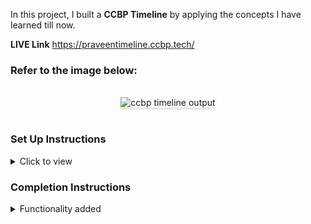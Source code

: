 In this project, I built a **CCBP Timeline** by applying the concepts I have learned till now.

**LIVE Link**  https://praveentimeline.ccbp.tech/

### Refer to the image below:

<br/>
<div style="text-align: center;">
    <img src="https://assets.ccbp.in/frontend/content/react-js/ccbp-timeline-output.gif" alt="ccbp timeline output" style="max-width:70%;box-shadow:0 2.8px 2.2px rgba(0, 0, 0, 0.12)">
</div>
<br/>

### Set Up Instructions

<details>
<summary>Click to view</summary>

- Download dependencies by running `npm install`
- Start up the app using `npm start`
</details>

### Completion Instructions

<details>
<summary>Functionality added</summary>
<br/>

The app have the following functionalities

- Initially, the page display's the timeline items list using **Chrono custom rendering** based on the `categoryId`
- The `TimelineView` component is provided with `timelineItemsList`. It consists of a list of timeline item objects with the following properties in each timeline item object

  - The timelineItemObject with `categoryId` as `COURSE` have the following properties

    | Key         | Data Type |
    | ----------- | --------- |
    | id          | String    |
    | categoryId  | String    |
    | title       | String    |
    | courseTitle | String    |
    | description | String    |
    | duration    | String    |
    | tagsList    | Array     |

  - The tagsListObject will have the following properties

    | Key  | Data Type |
    | ---- | --------- |
    | id   | String    |
    | name | String    |

  - The timelineItemObject with `categoryId` as `PROJECT` have the following properties   

    | Key          | Data Type |
    | ------------ | --------- |
    | id           | String    |
    | categoryId   | String    |
    | title        | String    |
    | projectTitle | String    |
    | description  | String    |
    | imageUrl     | String    |
    | duration     | String    |
    | projectUrl   | String    |

- If the value of the key `categoryId` in timelineItemObject is `PROJECT` then Project card will rendered
  - The Project card consist of **Visit** link when a user clicked on it, then the page will be navigated to the respective project
  - The Project card consist of a **Clock** icon with respective `duration` text
- If the value of the key `categoryId` in timelineItemObject is `COURSE` then Course card will be rendered
  - The Course card consist of a **Calendar** icon with respective `duration` text
- Given the timeline items list data as a `items` prop for the Chrono component from **react-chrono**, so that the title will be displayed beside each card

</details>

